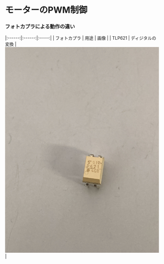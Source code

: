 # モーターのPWM制御

### フォトカプラによる動作の違い
|:------:|:------:|:-----:|
| フォトカプラ | 用途 | 画像 |
| TLP621 | ディジタルの変換 | ![pic_TLP621.JPG](./resources/pic_TLP621.JPG) |